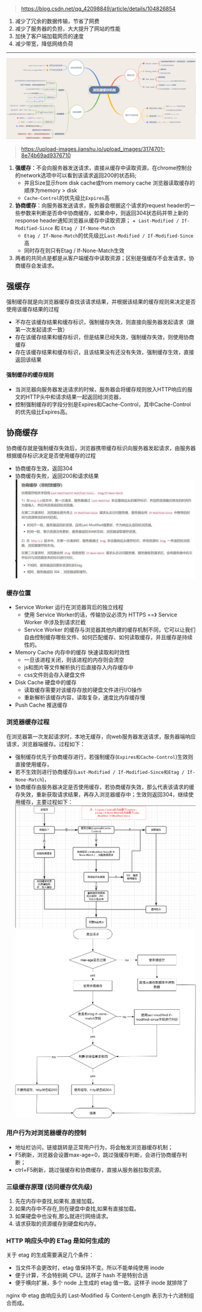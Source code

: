 > https://blog.csdn.net/qq_42098849/article/details/104826854

1. 减少了冗余的数据传输，节省了网费
2. 减少了服务器的负担，大大提升了网站的性能
3. 加快了客户端加载网页的速度
4. 减少带宽，降低网络负荷
<hr />

![Image text](img/浏览器缓存机制.webp)
>https://upload-images.jianshu.io/upload_images/3174701-8e74b69ad9376710
1. **强缓存**：不会向服务器发送请求，直接从缓存中读取资源，在chrome控制台的network选项中可以看到该请求返回200的状态码;
    + 并且Size显示from disk cache或from memory cache 浏览器读取缓存的顺序为memory > disk
    + `Cache-Control`的优先级比`Expires`高
2. **协商缓存**：向服务器发送请求，服务器会根据这个请求的request header的一些参数来判断是否命中协商缓存，如果命中，则返回304状态码并带上新的response header通知浏览器从缓存中读取资源；
    +` Last-Modified / If-Modified-Since` 和 `Etag / If-None-Match`
    + `Etag / If-None-Match`的优先级比L`ast-Modified / If-Modified-Since`高
    + 同时存在则只有Etag / If-None-Match生效
3. 两者的共同点是都是从客户端缓存中读取资源；区别是强缓存不会发请求，协商缓存会发请求。
## 强缓存
强制缓存就是向浏览器缓存查找该请求结果，并根据该结果的缓存规则来决定是否使用该缓存结果的过程
+ 不存在该缓存结果和缓存标识，强制缓存失效，则直接向服务器发起请求（跟第一次发起请求一致）
+ 存在该缓存结果和缓存标识，但是结果已经失效，强制缓存失效，则使用协商缓存
+ 存在该缓存结果和缓存标识，且该结果没有还没有失效，强制缓存生效，直接返回该结果
#### 强制缓存的缓存规则
+ 当浏览器向服务器发送请求的时候，服务器会将缓存规则放入HTTP响应的报文的HTTP头中和请求结果一起返回给浏览器，
+ 控制强制缓存的字段分别是Expires和Cache-Control，其中Cache-Control的优先级比Expires高。
## 协商缓存
协商缓存就是强制缓存失效后，浏览器携带缓存标识向服务器发起请求，由服务器根据缓存标识决定是否使用缓存的过程
+ 协商缓存生效，返回304
+ 协商缓存失败，返回200和请求结果
![Image text](img/协商缓存.jpg)

### 缓存位置
+ Service Worker 运行在浏览器背后的独立线程
    + 使用 Service Worker的话，传输协议必须为 HTTPS ==》  Service Worker 中涉及到请求拦截
    + Service Worker 的缓存与浏览器其他内建的缓存机制不同，它可以让我们自由控制缓存哪些文件、如何匹配缓存、如何读取缓存，并且缓存是持续性的。
+ Memory Cache 内存中的缓存 快速读取和时效性
    + 一旦该进程关闭，则该进程的内存则会清空
    + js和图片等文件解析执行后直接存入内存缓存中
    + css文件则会存入硬盘文件
+ Disk Cache 硬盘中的缓存
    + 读取缓存需要对该缓存存放的硬盘文件进行I/O操作
    + 重新解析该缓存内容，读取复杂，速度比内存缓存慢
+ Push Cache 推送缓存
### 浏览器缓存过程
在浏览器第一次发起请求时，本地无缓存，向web服务器发送请求，服务器端响应请求，浏览器端缓存。过程如下：
+ 强制缓存优先于协商缓存进行，若强制缓存(`Expires和Cache-Control`)生效则直接使用缓存，
+ 若不生效则进行协商缓存(`Last-Modified / If-Modified-Since和Etag / If-None-Match`)，
+ 协商缓存由服务器决定是否使用缓存，若协商缓存失效，那么代表该请求的缓存失效，重新获取请求结果，再存入浏览器缓存中；生效则返回304，继续使用缓存，主要过程如下：
![Image text](img/缓存流程.png)
![Image text](img/缓存流程图.png)
### 用户行为对浏览器缓存的控制
+ 地址栏访问，链接跳转是正常用户行为，将会触发浏览器缓存机制；
+ F5刷新，浏览器会设置max-age=0，跳过强缓存判断，会进行协商缓存判断；
+ ctrl+F5刷新，跳过强缓存和协商缓存，直接从服务器拉取资源。

### 三级缓存原理 (访问缓存优先级)
1. 先在内存中查找,如果有,直接加载。
2. 如果内存中不存在,则在硬盘中查找,如果有直接加载。
3. 如果硬盘中也没有,那么就进行网络请求。
4. 请求获取的资源缓存到硬盘和内存。

### HTTP 响应头中的 ETag 是如何生成的
关于 etag 的生成需要满足几个条件：
+ 当文件不会更改时，etag 值保持不变。所以不能单纯使用 inode
+ 便于计算，不会特别耗 CPU。这样子 hash 不是特别合适
+ 便于横向扩展，多个 node 上生成的 etag 值一致。这样子 inode 就排除了

nginx 中 etag 由响应头的 Last-Modified 与 Content-Length 表示为十六进制组合而成。
